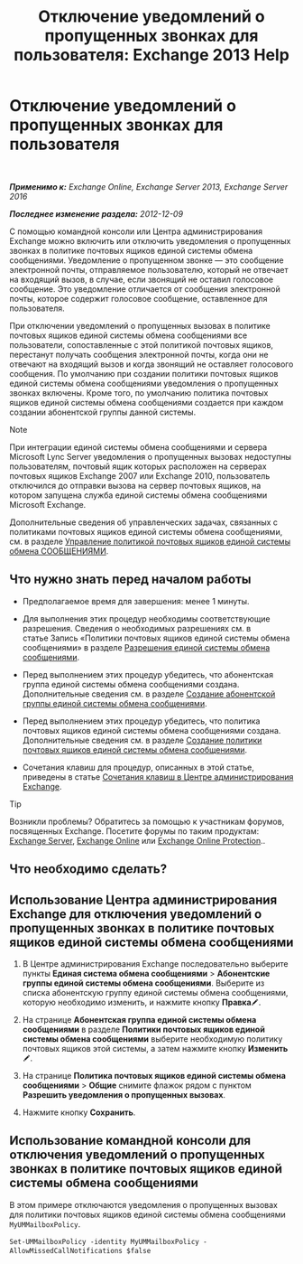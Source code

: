 ﻿---
title: 'Отключение уведомлений о пропущенных звонках для пользователя: Exchange 2013 Help'
TOCTitle: Отключение уведомлений о пропущенных звонках для пользователя
ms:assetid: e54937d5-3074-454f-b561-e601fecfc6ad
ms:mtpsurl: https://technet.microsoft.com/ru-ru/library/JJ673570(v=EXCHG.150)
ms:contentKeyID: 52059256
ms.date: 04/30/2018
mtps_version: v=EXCHG.150
ms.translationtype: HT
---

# Отключение уведомлений о пропущенных звонках для пользователя

 

_**Применимо к:** Exchange Online, Exchange Server 2013, Exchange Server 2016_

_**Последнее изменение раздела:** 2012-12-09_

С помощью командной консоли или Центра администрирования Exchange можно включить или отключить уведомления о пропущенных звонках в политике почтовых ящиков единой системы обмена сообщениями. Уведомление о пропущенном звонке — это сообщение электронной почты, отправляемое пользователю, который не отвечает на входящий вызов, в случае, если звонящий не оставил голосовое сообщение. Это уведомление отличается от сообщения электронной почты, которое содержит голосовое сообщение, оставленное для пользователя.

При отключении уведомлений о пропущенных вызовах в политике почтовых ящиков единой системы обмена сообщениями все пользователи, сопоставленные с этой политикой почтовых ящиков, перестанут получать сообщения электронной почты, когда они не отвечают на входящий вызов и когда звонящий не оставляет голосового сообщения. По умолчанию при создании политики почтовых ящиков единой системы обмена сообщениями уведомления о пропущенных звонках включены. Кроме того, по умолчанию политика почтовых ящиков единой системы обмена сообщениями создается при каждом создании абонентской группы данной системы.

> [!NOTE]  
> При интеграции единой системы обмена сообщениями и сервера Microsoft Lync Server уведомления о пропущенных вызовах недоступны пользователям, почтовый ящик которых расположен на серверах почтовых ящиков Exchange 2007 или Exchange 2010, пользователь отключился до отправки вызова на сервер почтовых ящиков, на котором запущена служба единой системы обмена сообщениями Microsoft Exchange.


Дополнительные сведения об управленческих задачах, связанных с политиками почтовых ящиков единой системы обмена сообщениями, см. в разделе [Управление политикой почтовых ящиков единой системы обмена СООБЩЕНИЯМИ](manage-a-um-mailbox-policy-exchange-2013-help.md).

## Что нужно знать перед началом работы

  - Предполагаемое время для завершения: менее 1 минуты.

  - Для выполнения этих процедур необходимы соответствующие разрешения. Сведения о необходимых разрешениях см. в статье Запись «Политики почтовых ящиков единой системы обмена сообщениями» в разделе [Разрешения единой системы обмена сообщениями](unified-messaging-permissions-exchange-2013-help.md).

  - Перед выполнением этих процедур убедитесь, что абонентская группа единой системы обмена сообщениями создана. Дополнительные сведения см. в разделе [Создание абонентской группы единой системы обмена сообщениями](create-a-um-dial-plan-exchange-2013-help.md).

  - Перед выполнением этих процедур убедитесь, что политика почтовых ящиков единой системы обмена сообщениями создана. Дополнительные сведения см. в разделе [Создание политики почтовых ящиков единой системы обмена сообщениями](create-a-um-mailbox-policy-exchange-2013-help.md).

  - Сочетания клавиш для процедур, описанных в этой статье, приведены в статье [Сочетания клавиш в Центре администрирования Exchange](keyboard-shortcuts-in-the-exchange-admin-center-exchange-online-protection-help.md).

> [!TIP]  
> Возникли проблемы? Обратитесь за помощью к участникам форумов, посвященных Exchange. Посетите форумы по таким продуктам: <a href="https://go.microsoft.com/fwlink/p/?linkid=60612">Exchange Server</a>, <a href="https://go.microsoft.com/fwlink/p/?linkid=267542">Exchange Online</a> или <a href="https://go.microsoft.com/fwlink/p/?linkid=285351">Exchange Online Protection</a>..


## Что необходимо сделать?

## Использование Центра администрирования Exchange для отключения уведомлений о пропущенных звонках в политике почтовых ящиков единой системы обмена сообщениями

1.  В Центре администрирования Exchange последовательно выберите пункты **Единая система обмена сообщениями** \> **Абонентские группы единой системы обмена сообщениями**. Выберите из списка абонентскую группу единой системы обмена сообщениями, которую необходимо изменить, и нажмите кнопку **Правка**![Значок редактирования](images/Bb124582.6f53ccb2-1f13-4c02-bea0-30690e6ea71d(EXCHG.150).gif "Значок редактирования").

2.  На странице **Абонентская группа единой системы обмена сообщениями** в разделе **Политики почтовых ящиков единой системы обмена сообщениями** выберите необходимую политику почтовых ящиков этой системы, а затем нажмите кнопку **Изменить**![Значок редактирования](images/Bb124582.6f53ccb2-1f13-4c02-bea0-30690e6ea71d(EXCHG.150).gif "Значок редактирования").

3.  На странице **Политика почтовых ящиков единой системы обмена сообщениями** \> **Общие** снимите флажок рядом с пунктом **Разрешить уведомления о пропущенных вызовах**.

4.  Нажмите кнопку **Сохранить**.

## Использование командной консоли для отключения уведомлений о пропущенных звонках в политике почтовых ящиков единой системы обмена сообщениями

В этом примере отключаются уведомления о пропущенных вызовах для политики почтовых ящиков единой системы обмена сообщениями `MyUMMailboxPolicy`.

    Set-UMMailboxPolicy -identity MyUMMailboxPolicy -AllowMissedCallNotifications $false


